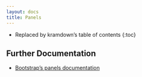 ```yaml
---
layout: docs
title: Panels
---
```


* Replaced by kramdown’s table of contents
{:toc}

## Further Documentation

* [Bootstrap’s panels documentation](http://getbootstrap.com/components/#panels)
